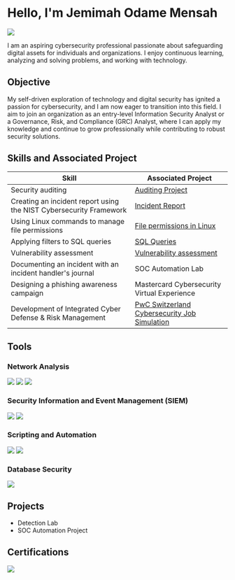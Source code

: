 # Hello, I'm Jemimah Odame Mensah
<a href="https://www.linkedin.com/in/odmajemahm6772a/"><img src="https://img.shields.io/badge/-LinkedIn-0072b1?&style=for-the-badge&logo=linkedin&logoColor=white" /></a>


I am an aspiring cybersecurity professional passionate about safeguarding digital assets for individuals and organizations. I enjoy continuous learning, analyzing and solving problems, and working with technology.

## Objective

My self-driven exploration of technology and digital security has ignited a passion for cybersecurity, and I am now eager to transition into this field. I aim to join an organization as an entry-level Information Security Analyst or a Governance, Risk, and Compliance (GRC) Analyst, where I can apply my knowledge and continue to grow professionally while contributing to robust security solutions.

## Skills and Associated Project

| Skill                                         | Associated Project         |
|-----------------------------------------------|----------------------------|
| Security auditing                             | <a href="https://github.com/Jemimah-Odame-Mensah/Auditing-Project">Auditing Project</a>|
| Creating an incident report using the NIST Cybersecurity Framework | <a href="https://github.com/Jemimah-Odame-Mensah/Incident-report">Incident Report</a>|
| Using Linux commands to manage file permissions | <a href="https://github.com/Jemimah-Odame-Mensah/Using-Linux-commands">File permissions in Linux</a>|
| Applying filters to SQL queries               | <a href="https://github.com/Jemimah-Odame-Mensah/SQL-queries">SQL Queries</a>|
| Vulnerability assessment                      | <a href="https://github.com/Jemimah-Odame-Mensah/Vulnerability-Assessment/blob/main/README.md">Vulnerability assessment</a>|
| Documenting an incident with an incident handler's journal | SOC Automation Lab|
| Designing a phishing awareness campaign       | Mastercard Cybersecurity Virtual Experience|
| Development of Integrated Cyber Defense & Risk Management    | <a href="https://github.com/Jemimah-Odame-Mensah/PwC-Switzerland-Cybersecurity-Job-Simulation/blob/main/README.md">PwC Switzerland Cybersecurity Job Simulation</a>|
 
## Tools

### Network Analysis
<div>
    <img src="https://img.shields.io/badge/-Wireshark-1679A7?&style=for-the-badge&logo=Wireshark&logoColor=white" />
    <img src="https://img.shields.io/badge/-Suricata-EF3B2D?&style=for-the-badge&logo=Suricata&logoColor=white" />
    <img src="https://img.shields.io/badge/-Tcpdump-4CAF50?&style=for-the-badge&logo=Tcpdump&logoColor=white" />
</div>

### Security Information and Event Management (SIEM)
<div>
    <img src="https://img.shields.io/badge/-Splunk-000000?&style=for-the-badge&logo=Splunk&logoColor=white" />
    <img src="https://img.shields.io/badge/-Chronicle-4285F4?&style=for-the-badge&logo=Chronicle&logoColor=white" />
</div>

### Scripting and Automation
<div>
    <img src="https://img.shields.io/badge/-Python-3776AB?&style=for-the-badge&logo=Python&logoColor=white" />
    <img src="https://img.shields.io/badge/-Bash-4EAA25?&style=for-the-badge&logo=GNU-Bash&logoColor=white" />
</div>

### Database Security
<div>
    <img src="https://img.shields.io/badge/-SQL-4479A1?&style=for-the-badge&logo=MySQL&logoColor=white" />
</div>

## Projects
- Detection Lab
- SOC Automation Project


## Certifications
<div>
<img src="https://img.shields.io/badge/-Google_Cybersecurity-4285F4?&style=for-the-badge&logo=Google&logoColor=white" />
</div>


